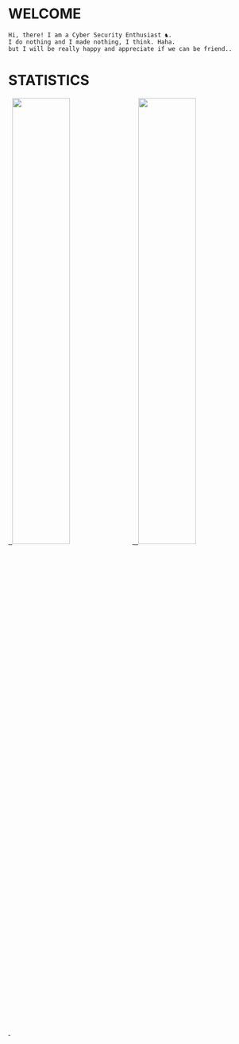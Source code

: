 # __WELCOME__

    Hi, there! I am a Cyber Security Enthusiast ♞.
    I do nothing and I made nothing, I think. Haha.
    but I will be really happy and appreciate if we can be friend.. 

# __STATISTICS__
<div>
        <a href="https://github.com/th3rdctrl/" target="_blank">
            &nbsp;
            <img src = "https://github-readme-stats.vercel.app/api?username=th3rdctrl&show_icons=true&hide_title=true&line_height=30&theme=radical" style="width:48%;"/>
            &nbsp;
            <img src="https://github-readme-streak-stats.herokuapp.com/?user=th3rdctrl&show_icons=true&locale=en&layout=compact&line_height=28&theme=radical" style="width:48%;"/>
            &nbsp;
            <!-- <img align="center" src = "https://github-readme-stats.vercel.app/api/top-langs/?username=th3rdctrl&langs_count=4&layout=compact&theme=radical" style="width:49%;"/> -->
        </a>
</div>
